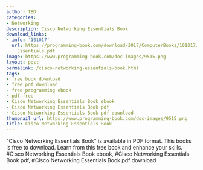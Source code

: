 ```yaml
---
author: TBD
categories:
- Networking
description: Cisco Networking Essentials Book
download_links:
- info: '101017'
  url: https://programming-book.com/download/2017/ComputerBooks/101017/Cisco Networking
    Essentials.pdf
image: https://www.programming-book.com/doc-images/9515.png
layout: post
permalink: /cisco-networking-essentials-book.html
tags:
- free book download
- free pdf download
- free programming ebook
- pdf free
- Cisco Networking Essentials Book ebook
- Cisco Networking Essentials Book pdf
- Cisco Networking Essentials Book pdf download
thumbnail_url: https://www.programming-book.com/doc-images/9515.png
title: Cisco Networking Essentials Book
---
```


 
<div class="item-desc text-justify">
  "Cisco Networking Essentials Book" is available in PDF format. This books is free to download. Learn from this free book and enhance your skills.
  <br>
  #Cisco Networking Essentials Book ebook, #Cisco Networking Essentials Book pdf, #Cisco Networking Essentials Book pdf download
</div>